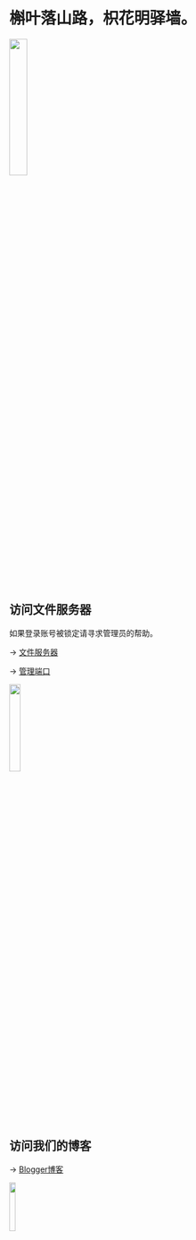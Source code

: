# 槲叶落山路，枳花明驿墙。

<img src="https://cloud.yingyingying.xyz:500/AICLOUD1664609148/dou_original_0_2_too_young_too_simple.gif" width="25%">

## 访问文件服务器

如果登录账号被锁定请寻求管理员的帮助。

→ [文件服务器](https://cloud.yingyingying.xyz:500)

→ [管理端口](https://cloud.yingyingying.xyz:8888/cloud_settings.asp)

<img src="https://cloud.yingyingying.xyz:500/AICLOUD1793160771/%e7%8c%a5%e7%90%90doge.jpg" width="20%">

## 访问我们的博客

→ [Blogger博客](https://ghs.yingyingying.xyz)

<img src="https://cloud.yingyingying.xyz:500/AICLOUD1029808536/%e4%b8%81%e5%ae%9d%e6%9a%97%e4%b8%ad%e8%a7%82%e5%af%9f.jpg" width="15%">
